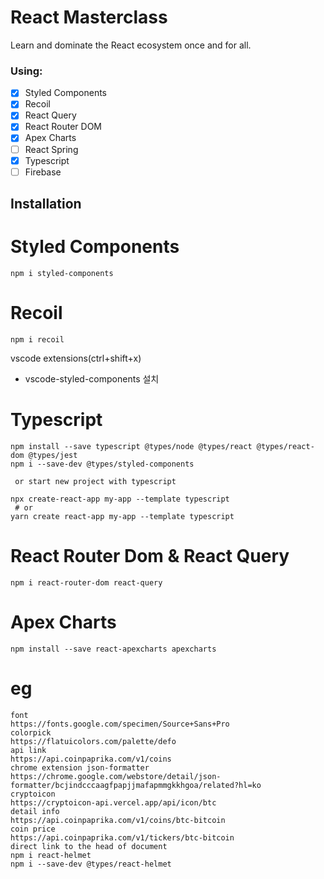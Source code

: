 # React Masterclass

Learn and dominate the React ecosystem once and for all.

### Using:

- [x] Styled Components
- [x] Recoil
- [x] React Query
- [x] React Router DOM
- [x] Apex Charts
- [ ] React Spring
- [x] Typescript
- [ ] Firebase

## Installation

# Styled Components

```node
npm i styled-components
```

# Recoil

```node
npm i recoil
```

vscode extensions(ctrl+shift+x)

- vscode-styled-components 설치

# Typescript

```node
npm install --save typescript @types/node @types/react @types/react-dom @types/jest
npm i --save-dev @types/styled-components

 or start new project with typescript

npx create-react-app my-app --template typescript
 # or
yarn create react-app my-app --template typescript
```

# React Router Dom & React Query

```node
npm i react-router-dom react-query
```

# Apex Charts

```node
npm install --save react-apexcharts apexcharts
```

# eg

```node
font
https://fonts.google.com/specimen/Source+Sans+Pro
colorpick
https://flatuicolors.com/palette/defo
api link
https://api.coinpaprika.com/v1/coins
chrome extension json-formatter
https://chrome.google.com/webstore/detail/json-formatter/bcjindcccaagfpapjjmafapmmgkkhgoa/related?hl=ko
cryptoicon
https://cryptoicon-api.vercel.app/api/icon/btc
detail info
https://api.coinpaprika.com/v1/coins/btc-bitcoin
coin price
https://api.coinpaprika.com/v1/tickers/btc-bitcoin
direct link to the head of document
npm i react-helmet
npm i --save-dev @types/react-helmet
```
